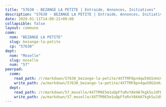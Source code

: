 ```yaml
---
title: "57630 - BEZANGE LA PETITE | Entraide, Annonces, Initiatives"
description: "57630 - BEZANGE LA PETITE | Entraide, Annonces, Initiatives"
date: 2020-01-11T14:09:21+09:00
collapsible: false
layout: commune
comm:
  nom: "BEZANGE LA PETITE"
  slug: bezange-la-petite
  cp: "57630"
dept:
  nom: "Moselle"
  slug: moselle
  num: "57"
peerpad:
  comm:
    read_path: /r/markdown/57630_bezange-la-petite/4XTTMF8pn4qw59GSnHzC52Jauj91KaZpAQQ5F3UyuhYdscCkT
    write_path: /w/markdown/57630_bezange-la-petite/4XTTMF8pn4qw59GSnHzC52Jauj91KaZpAQQ5F3UyuhYdscCkT-K3TgTijvgADFAT1qz2qe55xunYbDNAnvT68o1eSr2MFcWDuHjYS9XYVDG6EQzqDmMKHxGdoCzHnHzeNG9CEcsokZMsfFY6NUZtGdL3jEciHVbgLZQvZGzoEBwnEW6hVtCLTa3j31
  dept:
    read_path: /r/markdown/57_moselle/4XTTM9E5m1uQpFfoRvYAkHA7kgkSuJdFBSCmoLnZ6YvxmqAKj
    write_path: /w/markdown/57_moselle/4XTTM9E5m1uQpFfoRvYAkHA7kgkSuJdFBSCmoLnZ6YvxmqAKj-K3TgTxpsRhjGfb3pJqDaX4rYTLkyLoK3BLA4awBfhTSCoyNhResrhhmfsEF8aKnccedt5XoBzWeRYfKxQxNKv71ETcpGharLRE7rdgTKY3uSaW3Du2dz8v23YEY268mfYmweTFnR
---
```


